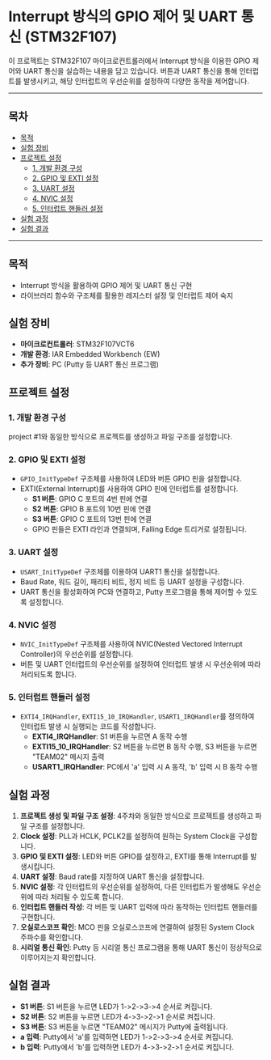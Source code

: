 # Interrupt 방식의 GPIO 제어 및 UART 통신 (STM32F107)

이 프로젝트는 STM32F107 마이크로컨트롤러에서 Interrupt 방식을 이용한 GPIO 제어와 UART 통신을 실습하는 내용을 담고 있습니다. 버튼과 UART 통신을 통해 인터럽트를 발생시키고, 해당 인터럽트의 우선순위를 설정하여 다양한 동작을 제어합니다.

---

## 목차
- [목적](#목적)
- [실험 장비](#실험-장비)
- [프로젝트 설정](#프로젝트-설정)
  - [1. 개발 환경 구성](#1-개발-환경-구성)
  - [2. GPIO 및 EXTI 설정](#2-gpio-및-exti-설정)
  - [3. UART 설정](#3-uart-설정)
  - [4. NVIC 설정](#4-nvic-설정)
  - [5. 인터럽트 핸들러 설정](#5-인터럽트-핸들러-설정)
- [실험 과정](#실험-과정)
- [실험 결과](#실험-결과)

---

## 목적
- Interrupt 방식을 활용하여 GPIO 제어 및 UART 통신 구현
- 라이브러리 함수와 구조체를 활용한 레지스터 설정 및 인터럽트 제어 숙지

## 실험 장비
- **마이크로컨트롤러**: STM32F107VCT6
- **개발 환경**: IAR Embedded Workbench (EW)
- **추가 장비**: PC (Putty 등 UART 통신 프로그램)

## 프로젝트 설정
### 1. 개발 환경 구성
project #1와 동일한 방식으로 프로젝트를 생성하고 파일 구조를 설정합니다.

### 2. GPIO 및 EXTI 설정
- `GPIO_InitTypeDef` 구조체를 사용하여 LED와 버튼 GPIO 핀을 설정합니다.
- EXTI(External Interrupt)를 사용하여 GPIO 핀에 인터럽트를 설정합니다.
  - **S1 버튼**: GPIO C 포트의 4번 핀에 연결
  - **S2 버튼**: GPIO B 포트의 10번 핀에 연결
  - **S3 버튼**: GPIO C 포트의 13번 핀에 연결
  - GPIO 핀들은 EXTI 라인과 연결되며, Falling Edge 트리거로 설정됩니다.

### 3. UART 설정
- `USART_InitTypeDef` 구조체를 이용하여 UART1 통신을 설정합니다.
- Baud Rate, 워드 길이, 패리티 비트, 정지 비트 등 UART 설정을 구성합니다.
- UART 통신을 활성화하여 PC와 연결하고, Putty 프로그램을 통해 제어할 수 있도록 설정합니다.

### 4. NVIC 설정
- `NVIC_InitTypeDef` 구조체를 사용하여 NVIC(Nested Vectored Interrupt Controller)의 우선순위를 설정합니다.
- 버튼 및 UART 인터럽트의 우선순위를 설정하여 인터럽트 발생 시 우선순위에 따라 처리되도록 합니다.

### 5. 인터럽트 핸들러 설정
- `EXTI4_IRQHandler`, `EXTI15_10_IRQHandler`, `USART1_IRQHandler`를 정의하여 인터럽트 발생 시 실행되는 코드를 작성합니다.
  - **EXTI4_IRQHandler**: S1 버튼을 누르면 A 동작 수행
  - **EXTI15_10_IRQHandler**: S2 버튼을 누르면 B 동작 수행, S3 버튼을 누르면 "TEAM02" 메시지 출력
  - **USART1_IRQHandler**: PC에서 'a' 입력 시 A 동작, 'b' 입력 시 B 동작 수행

## 실험 과정
1. **프로젝트 생성 및 파일 구조 설정**: 4주차와 동일한 방식으로 프로젝트를 생성하고 파일 구조를 설정합니다.
2. **Clock 설정**: PLL과 HCLK, PCLK2를 설정하여 원하는 System Clock을 구성합니다.
3. **GPIO 및 EXTI 설정**: LED와 버튼 GPIO를 설정하고, EXTI를 통해 Interrupt를 발생시킵니다.
4. **UART 설정**: Baud rate를 지정하여 UART 통신을 설정합니다.
5. **NVIC 설정**: 각 인터럽트의 우선순위를 설정하여, 다른 인터럽트가 발생해도 우선순위에 따라 처리될 수 있도록 합니다.
6. **인터럽트 핸들러 작성**: 각 버튼 및 UART 입력에 따라 동작하는 인터럽트 핸들러를 구현합니다.
7. **오실로스코프 확인**: MCO 핀을 오실로스코프에 연결하여 설정된 System Clock 주파수를 확인합니다.
8. **시리얼 통신 확인**: Putty 등 시리얼 통신 프로그램을 통해 UART 통신이 정상적으로 이루어지는지 확인합니다.

## 실험 결과
- **S1 버튼**: S1 버튼을 누르면 LED가 1->2->3->4 순서로 켜집니다.
- **S2 버튼**: S2 버튼을 누르면 LED가 4->3->2->1 순서로 켜집니다.
- **S3 버튼**: S3 버튼을 누르면 "TEAM02" 메시지가 Putty에 출력됩니다.
- **a 입력**: Putty에서 'a'를 입력하면 LED가 1->2->3->4 순서로 켜집니다.
- **b 입력**: Putty에서 'b'를 입력하면 LED가 4->3->2->1 순서로 켜집니다.

